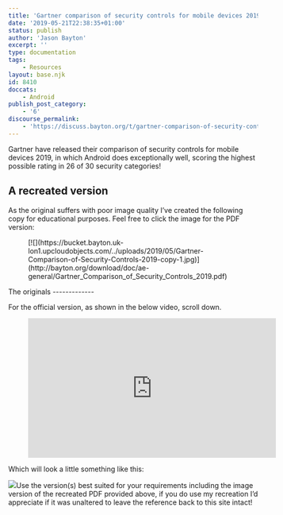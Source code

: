 ```yaml
---
title: 'Gartner comparison of security controls for mobile devices 2019'
date: '2019-05-21T22:38:35+01:00'
status: publish
author: 'Jason Bayton'
excerpt: ''
type: documentation
tags: 
    - Resources
layout: base.njk
id: 8410
doccats:
    - Android
publish_post_category:
    - '6'
discourse_permalink:
    - 'https://discuss.bayton.org/t/gartner-comparison-of-security-controls-for-mobile-devices-2019/299'
---
```

Gartner have released their comparison of security controls for mobile devices 2019, in which Android does exceptionally well, scoring the highest possible rating in 26 of 30 security categories!

A recreated version
-------------------

As the original suffers with poor image quality I’ve created the following copy for educational purposes. Feel free to click the image for the PDF version:

<figure class="wp-block-image">[![](https://bucket.bayton.uk-lon1.upcloudobjects.com/../uploads/2019/05/Gartner-Comparison-of-Security-Controls-2019-copy-1.jpg)](http://bayton.org/download/doc/ae-general/Gartner_Comparison_of_Security_Controls_2019.pdf)</figure>The originals
-------------

For the official version, as shown in the below video, scroll down.

<figure class="wp-block-embed-youtube wp-block-embed is-type-video is-provider-youtube wp-embed-aspect-16-9 wp-has-aspect-ratio"><div class="wp-block-embed__wrapper"><iframe allow="accelerometer; autoplay; encrypted-media; gyroscope; picture-in-picture" allowfullscreen="" frameborder="0" height="281" loading="lazy" src="https://www.youtube.com/embed/zRhSmH4vSE0?feature=oembed" title="2019 state of mobile security intro - Interview with Gartner's Patrick Hevesi" width="500"></iframe></div></figure>Which will look a little something like this:

![](https://bucket.bayton.uk-lon1.upcloudobjects.com/../uploads/2019/05/0.png)Use the version(s) best suited for your requirements including the image version of the recreated PDF provided above, if you do use my recreation I’d appreciate if it was unaltered to leave the reference back to this site intact!